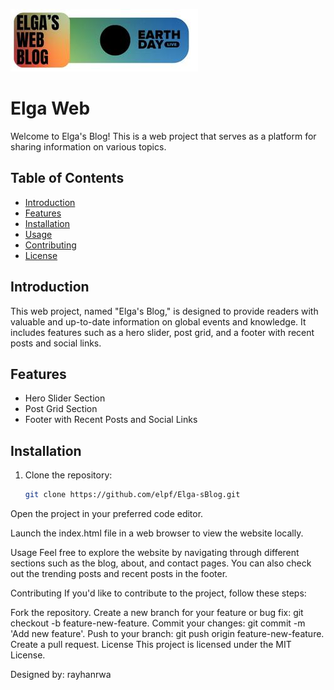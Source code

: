 ![Alt text](Banner.jpg)
# Elga Web

Welcome to Elga's Blog! This is a web project that serves as a platform for sharing information on various topics.

## Table of Contents

- [Introduction](#introduction)
- [Features](#features)
- [Installation](#installation)
- [Usage](#usage)
- [Contributing](#contributing)
- [License](#license)

## Introduction

This web project, named "Elga's Blog," is designed to provide readers with valuable and up-to-date information on global events and knowledge. It includes features such as a hero slider, post grid, and a footer with recent posts and social links.

## Features

- Hero Slider Section
- Post Grid Section
- Footer with Recent Posts and Social Links

## Installation

1. Clone the repository:

   ```bash
   git clone https://github.com/elpf/Elga-sBlog.git
Open the project in your preferred code editor.

Launch the index.html file in a web browser to view the website locally.

Usage
Feel free to explore the website by navigating through different sections such as the blog, about, and contact pages. You can also check out the trending posts and recent posts in the footer.

Contributing
If you'd like to contribute to the project, follow these steps:

Fork the repository.
Create a new branch for your feature or bug fix: git checkout -b feature-new-feature.
Commit your changes: git commit -m 'Add new feature'.
Push to your branch: git push origin feature-new-feature.
Create a pull request.
License
This project is licensed under the MIT License.

Designed by: rayhanrwa
